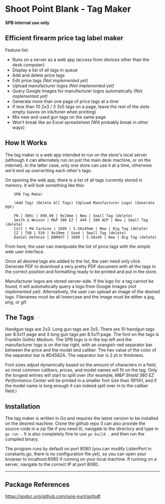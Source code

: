 # Shoot Point Blank - Tag Maker

**SPB internal use only**

## Efficient firearm price tag label maker

Feature list:
- Runs on a server as a web app (access from devices other than the desk computer)
- Display a list of all tags in queue
- Add and delete price tags
- Edit price tags *(Not implemented yet)*
- Upload manufacturer logos *(Not implemented yet)*
- Query Google Images for manufacturer logos automatically *(Not implemented yet)*
- Generate more than one page of price tags at a time
- If less than 10 2x3 / 3 3x5 tags on a page, leave the rest of the slots empty (saves on ink/toner when printing)
- Mix new and used gun tags on the same page
- Won't break like an Excel spreadsheet (Will probably break in other ways)

## How It Works

The tag maker is a web app intended to run on the store's local server (although it can alternately run on just the main desk machine, or on the internet). In the latter case, only one store can use it at a time, otherwise we'd end up overwriting each other's tags.

On opening the web app, there is a list of all tags currently stored in memory. It will look something like this: 

```
    SPB Tag Maker

    (Add Tag) (Delete All Tags) (Upload Manufacturer Logo) (Generate PDF)

    FN | 509c | 899.99 | 9x19mm | New | Small Tag (delete)
    Smith & Wesson | M&P 380 EZ | 449 | 380 ACP | New | Small Tag (delete)
    Colt | M4 Carbine | 1699 | 5.56x45mm | New | Big Tag (delete)
    CZ | 75B | 539 | 9x19mm | Used | Small Tag (delete)
    Daniel Defense | DDM4V7 | 1699 | 5.56x45 | New | Big Tag (delete)
```

From here, the user can manipulate the list of price tags with the simple web user interface.

Once all desired tags are added to the list, the user need only click Generate PDF to download a very pretty PDF document with all the tags in the correct position and formatting ready to be printed and put in the store.

Manufacturer logos are stored server-side. If the logo for a tag cannot be found, it will automatically query a logo from Google Images *(not implemented yet)*. Alternatively, the user can upload an image of the desired logo. Filenames must be all lowercase and the image must be either a jpg, png, or gif.

## The Tags

Handgun tags are 2x3. Long gun tags are 3x5. There are 10 handgun tags per 8.5x11 page and 3 long gun tags per 8.5x11 page. The font on the tags is Franklin Gothic Medium. The SPB logo is in the top left and the manufacturer logo is on the top right, with an orangish-red separator bar between the price and the model and caliber. The hex value of the color of the separator bar is #D4582A. The separator bar is 2 pt in thickness.

Font sizes adjust dynamically based on the amount of characters in a field, so most common calibers, prices, and model names will fit on the tag. Only the longest entries will start to spill over (for example, *M&P Shield 380 EZ Performance Center* will be printed in a smaller font size than *1911A1*, and if the model name is long enough it can indeed spill over in to the caliber field.)

## Installation

The tag maker is written in Go and requires the latest version to be installed on the desired machine. Clone the github repo (I can also provide the source code in a zip file if you need it), navigate to the directory and type in `go run .` It is also completely fine to use `go build .` and then run the compiled binary.

The program runs by default on port 8080 (you can modify ListenPort in constants.go, there is no configuration file yet), so you can open your browser to localhost:8080 if running on your local machine. If running on a server, navigate to the correct IP at port 8080.
____

## Package References
https://godoc.org/github.com/jung-kurt/gofpdf